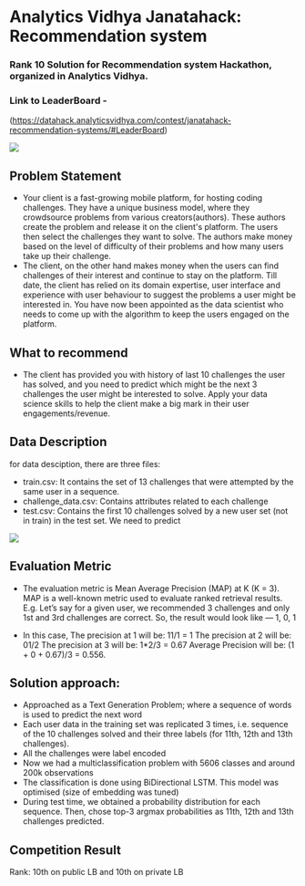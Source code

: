 # Analytics Vidhya Janatahack: Recommendation system

### Rank 10 Solution for Recommendation system Hackathon, organized in Analytics Vidhya.
### Link to LeaderBoard - 
(https://datahack.analyticsvidhya.com/contest/janatahack-recommendation-systems/#LeaderBoard)

![](https://github.com/anuj-glitch/Recommendation-system-Hackathon-Ranked-10/blob/master/submission.PNG)


## Problem Statement
 - Your client is a fast-growing mobile platform, for hosting coding challenges. They have a unique business model, where they crowdsource problems from various creators(authors). These authors create the problem and release it on the client's platform. The users then select the challenges they want to solve. The authors make money based on the level of difficulty of their problems and how many users take up their challenge.
 - The client, on the other hand makes money when the users can find challenges of their interest and continue to stay on the platform. Till date, the client has relied on its domain expertise, user interface and experience with user behaviour to suggest the problems a user might be interested in. You have now been appointed as the data scientist who needs to come up with the algorithm to keep the users engaged on the platform.

## What to recommend
 - The client has provided you with history of last 10 challenges the user has solved, and you need to predict which might be the next 3 challenges the user might be interested to solve. Apply your data science skills to help the client make a big mark in their user engagements/revenue.

## Data Description
for data desciption, there are three files:

 - train.csv: It contains the set of 13 challenges that were attempted by the same user in a sequence.
 - challenge_data.csv: Contains attributes related to each challenge
 - test.csv: Contains the first 10 challenges solved by a new user set (not in train) in the test set. We need to predict
 
![](https://github.com/anuj-glitch/Recommendation-system-Hackathon-Ranked-10/blob/master/data_desc.PNG)

## Evaluation Metric
 - The evaluation metric is Mean Average Precision (MAP) at K (K = 3). MAP is a well-known metric used to evaluate ranked retrieval results. E.g. Let’s say for a given user, we recommended 3 challenges and only 1st and 3rd challenges are correct. So, the result would look like — 1, 0, 1

 - In this case, The precision at 1 will be: 11/1 = 1 The precision at 2 will be: 01/2 The precision at 3 will be: 1*2/3 = 0.67 Average Precision will be: (1 + 0 + 0.67)/3 = 0.556.

## Solution approach:
- Approached as a Text Generation Problem; where a sequence of words is used to predict the next word
- Each user data in the training set was replicated 3 times, i.e. sequence of the 10 challenges solved and their three labels (for 11th, 12th and 13th challenges).
- All the challenges were label encoded
- Now we had a multiclassification problem with 5606 classes and around 200k observations
- The classification is done using BiDirectional LSTM. This model was optimised (size of embedding was tuned)
- During test time, we obtained a probability distribution for each sequence. Then, chose top-3 argmax probabilities as 11th, 12th and 13th challenges predicted.

## Competition Result
Rank: 10th on public LB and 10th on private LB
